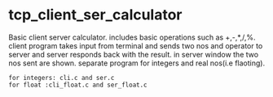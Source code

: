 # tcp_client_ser_calculator

Basic client server calculator. includes basic operations such as +,-,*,/,%. client program takes input from terminal and sends two nos and operator to server and server responds back with the result. in server window the two nos sent are shown. separate program for integers and real nos(i.e flaoting).

    for integers: cli.c and ser.c
    for float :cli_float.c and ser_float.c
